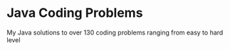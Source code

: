 # Java Coding Problems
My Java solutions to over 130 coding problems ranging from easy to hard level

